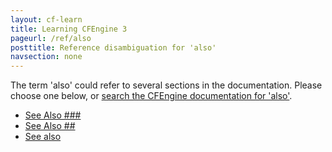 ```yaml
---
layout: cf-learn
title: Learning CFEngine 3
pageurl: /ref/also
posttitle: Reference disambiguation for 'also'
navsection: none
---
```


The term 'also' could refer to several sections in the documentation. Please choose one below, or
[search the CFEngine documentation for 'also'](http://docs.cfengine.com/latest/search.html?q=also).

- [See Also \#\#\#](http://docs.cfengine.com/latest/enterprise-cfengine-guide-design-center.html#see-also-###)
- [See Also \#\#](http://docs.cfengine.com/latest/guide-writing-and-serving-policy.html#see-also-##)
- [See also](http://docs.cfengine.com/latest/guide-installation-and-configuration-general-installation-common_next_steps.html#see-also)
